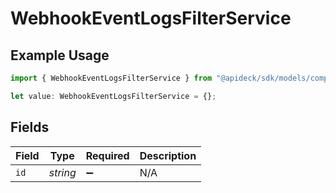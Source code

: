 # WebhookEventLogsFilterService

## Example Usage

```typescript
import { WebhookEventLogsFilterService } from "@apideck/sdk/models/components";

let value: WebhookEventLogsFilterService = {};
```

## Fields

| Field              | Type               | Required           | Description        |
| ------------------ | ------------------ | ------------------ | ------------------ |
| `id`               | *string*           | :heavy_minus_sign: | N/A                |